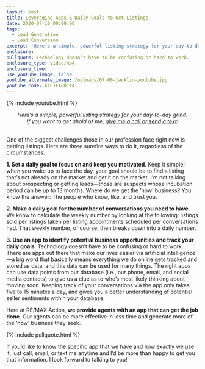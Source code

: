 ```yaml
---
layout: post
title: Leveraging Apps & Daily Goals to Get Listings
date: 2020-07-16 00:00:00
tags:
  - Lead Generation
  - Lead Conversion
excerpt: 'Here’s a simple, powerful listing strategy for your day-to-day grind.'
enclosure:
pullquote: Technology doesn’t have to be confusing or hard to work.
enclosure_type: video/mp4
enclosure_time:
use_youtube_image: false
youtube_alternate_image: /uploads/07-06-jacklin-youtube.jpg
youtube_code: kzC1FIgDjTA
---
```


{% include youtube.html %}

<center><em>Here&rsquo;s a simple, powerful listing strategy for your day-to-day grind.<br />If you want to get ahold of me, <u><a href="tel:6306382600">give me a call or send a text</a></u>!</em></center>

<br>One of the biggest challenges those in our profession face right now is getting listings. Here are three surefire ways to do it, regardless of the circumstances:

**1\. Set a daily goal to focus on and keep you motivated**. Keep it simple; when you wake up to face the day, your goal should be to find a listing that’s not already on the market and get it on the market. I’m not talking about prospecting or getting leads—those are suspects whose incubation period can be up to 13 months. Where do we get the ‘now’ business? You know the answer: The people who know, like, and trust you.

**2\. Make a daily goal for the number of conversations you need to have**. We know to calculate the weekly number by looking at the following: listings sold per listings taken per listing appointments scheduled per conversations had. That weekly number, of course, then breaks down into a daily number.

**3\. Use an app to identify potential business opportunities and track your daily goals**. Technology doesn’t have to be confusing or hard to work. There are apps out there that make our lives easier via artificial intelligence—a big word that basically means everything we do online gets tracked and stored as data, and this data can be used for many things. The right apps can use data points from our database (i.e., our phone, email, and social media contacts) to give us a clue as to who’s most likely thinking about moving soon. Keeping track of your conversations via the app only takes five to 15 minutes a day, and gives you a better understanding of potential seller sentiments within your database.

Here at RE/MAX Action, **we provide agents with an app that can get the job done**. Our agents can be more effective in less time and generate more of the ‘now’ business they seek.

{% include pullquote.html %}

If you’d like to know the specific app that we have and how exactly we use it, just call, email, or text me anytime and I’d be more than happy to get you that information. I look forward to talking to you\!